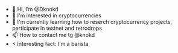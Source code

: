- 👋 Hi, I’m @Dknokd
- 👀 I'm interested in cryptocurrencies
- 🌱 I'm currently learning how to reserch cryptocurrency projects, participate in testnet and retrodrops
- 📫 How to contact me tg @knokd
- ⚡ Interesting fact: I'm a barista

<!---
Dknokd/Dknokd is a ✨ special ✨ repository because its `README.md` (this file) appears on your GitHub profile.
You can click the Preview link to take a look at your changes.
--->
